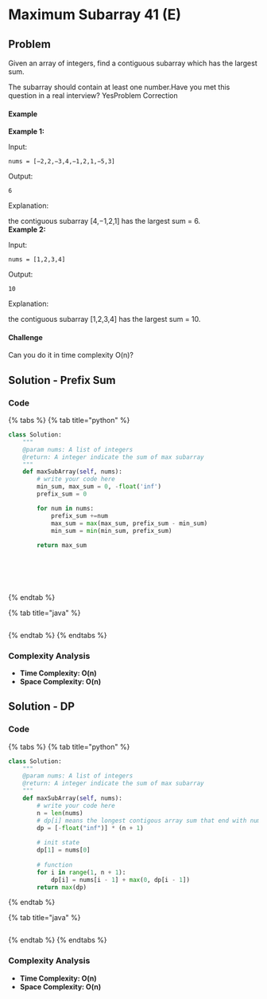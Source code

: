 # Maximum Subarray 41 \(E\)

## Problem

Given an array of integers, find a contiguous subarray which has the largest sum.

The subarray should contain at least one number.Have you met this question in a real interview?  YesProblem Correction

#### Example

**Example 1:**

Input:

```text
nums = [−2,2,−3,4,−1,2,1,−5,3]
```

Output:

```text
6
```

Explanation:

the contiguous subarray \[4,−1,2,1\] has the largest sum = 6.  
**Example 2:**

Input:

```text
nums = [1,2,3,4]
```

Output:

```text
10
```

Explanation:

the contiguous subarray \[1,2,3,4\] has the largest sum = 10.

#### Challenge

Can you do it in time complexity O\(n\)?

## Solution - Prefix Sum

### Code

{% tabs %}
{% tab title="python" %}
```python
class Solution:
    """
    @param nums: A list of integers
    @return: A integer indicate the sum of max subarray
    """
    def maxSubArray(self, nums):
        # write your code here
        min_sum, max_sum = 0, -float('inf')
        prefix_sum = 0

        for num in nums:
            prefix_sum +=num
            max_sum = max(max_sum, prefix_sum - min_sum)
            min_sum = min(min_sum, prefix_sum)
        
        return max_sum
        

        
        
        


```
{% endtab %}

{% tab title="java" %}
```

```
{% endtab %}
{% endtabs %}

### Complexity Analysis

* **Time Complexity: O\(n\)**
* **Space Complexity: O\(n\)**

## Solution - DP

### Code

{% tabs %}
{% tab title="python" %}
```python
class Solution:
    """
    @param nums: A list of integers
    @return: A integer indicate the sum of max subarray
    """
    def maxSubArray(self, nums):
        # write your code here
        n = len(nums)
        # dp[i] means the longest contigous array sum that end with nums[ith]
        dp = [-float("inf")] * (n + 1)
        
        # init state
        dp[1] = nums[0]
        
        # function 
        for i in range(1, n + 1):
            dp[i] = nums[i - 1] + max(0, dp[i - 1])
        return max(dp)
```
{% endtab %}

{% tab title="java" %}
```

```
{% endtab %}
{% endtabs %}

### Complexity Analysis

* **Time Complexity: O\(n\)**
* **Space Complexity: O\(n\)**

